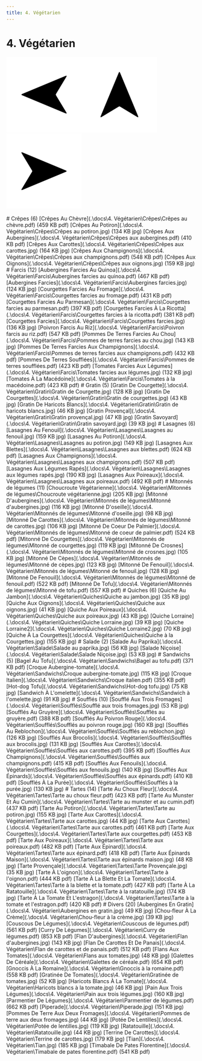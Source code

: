 ```yaml
---
title: 4. Végétarien
---  
```

# 4. Végétarien  
<p align="justify"><a href="3. Poisson.html"><img src=".\assets\left.svg" title="Page précedente" style="height: 5vh" /></a><a href="."><img src=".\assets\up.svg" title="Page parente" style="height: 5vh" /></a><a href="5. Oeufs, Pâtes, Riz.html"><img src=".\assets\right.svg" title="Page suivante" style="height: 5vh" /></a></p>  
# Crêpes (6)  
[Crêpes Au Chèvre](.\docs\4. Végétarien\Crêpes\Crêpes au chèvre.pdf) (459 KB pdf)  
[Crêpes Au Potiron](.\docs\4. Végétarien\Crêpes\Crêpes au potiron.jpg) (134 KB jpg)  
[Crêpes Aux Aubergines](.\docs\4. Végétarien\Crêpes\Crêpes aux aubergines.pdf) (410 KB pdf)  
[Crêpes Aux Carottes](.\docs\4. Végétarien\Crêpes\Crêpes aux carottes.jpg) (164 KB jpg)  
[Crêpes Aux Champignons](.\docs\4. Végétarien\Crêpes\Crêpes aux champignons.pdf) (548 KB pdf)  
[Crêpes Aux Oignons](.\docs\4. Végétarien\Crêpes\Crêpes aux oignons.jpg) (159 KB jpg)  
# Farcis (12)  
[Aubergines Farcies Au Quinoa](.\docs\4. Végétarien\Farcis\Aubergines farcies au quinoa.pdf) (467 KB pdf)  
[Aubergines Farcies](.\docs\4. Végétarien\Farcis\Aubergines farcies.jpg) (124 KB jpg)  
[Courgettes Farcies Au Fromage](.\docs\4. Végétarien\Farcis\Courgettes farcies au fromage.pdf) (431 KB pdf)  
[Courgettes Farcies Au Parmesan](.\docs\4. Végétarien\Farcis\Courgettes farcies au parmesan.pdf) (397 KB pdf)  
[Courgettes Farcies À La Ricotta](.\docs\4. Végétarien\Farcis\Courgettes farcies à la ricotta.pdf) (381 KB pdf)  
[Courgettes Farcies](.\docs\4. Végétarien\Farcis\Courgettes farcies.jpg) (136 KB jpg)  
[Poivron Farcis Au Riz](.\docs\4. Végétarien\Farcis\Poivron farcis au riz.pdf) (547 KB pdf)  
[Pommes De Terres Farcies Au Chou](.\docs\4. Végétarien\Farcis\Pommes de terres farcies au chou.jpg) (143 KB jpg)  
[Pommes De Terres Farcies Aux Champignons](.\docs\4. Végétarien\Farcis\Pommes de terres farcies aux champignons.pdf) (432 KB pdf)  
[Pommes De Terres Soufflées](.\docs\4. Végétarien\Farcis\Pommes de terres soufflées.pdf) (423 KB pdf)  
[Tomates Farcies Aux Légumes](.\docs\4. Végétarien\Farcis\Tomates farcies aux légumes.jpg) (132 KB jpg)  
[Tomates À La Macédoine](.\docs\4. Végétarien\Farcis\Tomates à la macédoine.pdf) (423 KB pdf)  
# Gratin (5)  
[Gratin De Courgette](.\docs\4. Végétarien\Gratin\Gratin de Courgette.jpg) (128 KB jpg)  
[Gratin De Courgettes](.\docs\4. Végétarien\Gratin\Gratin de courgettes.jpg) (43 KB jpg)  
[Gratin De Haricots Blancs](.\docs\4. Végétarien\Gratin\Gratin de haricots blancs.jpg) (46 KB jpg)  
[Gratin Provençal](.\docs\4. Végétarien\Gratin\Gratin provençal.jpg) (47 KB jpg)  
[Gratin Savoyard](.\docs\4. Végétarien\Gratin\Gratin savoyard.jpg) (39 KB jpg)  
# Lasagnes (6)  
[Lasagnes Au Fenouil](.\docs\4. Végétarien\Lasagnes\Lasagnes au fenouil.jpg) (159 KB jpg)  
[Lasagnes Au Potiron](.\docs\4. Végétarien\Lasagnes\Lasagnes au potiron.jpg) (149 KB jpg)  
[Lasagnes Aux Blettes](.\docs\4. Végétarien\Lasagnes\Lasagnes aux blettes.pdf) (624 KB pdf)  
[Lasagnes Aux Champignons](.\docs\4. Végétarien\Lasagnes\Lasagnes aux champignons.pdf) (507 KB pdf)  
[Lasagnes Aux Légumes Rapés](.\docs\4. Végétarien\Lasagnes\Lasagnes aux légumes rapés.jpg) (190 KB jpg)  
[Lasagnes Aux Poireaux](.\docs\4. Végétarien\Lasagnes\Lasagnes aux poireaux.pdf) (492 KB pdf)  
# Mitonnés de légumes (11)  
[Choucroute Végétarienne](.\docs\4. Végétarien\Mitonnés de légumes\Choucroute végétarienne.jpg) (205 KB jpg)  
[Mitonné D'aubergines](.\docs\4. Végétarien\Mitonnés de légumes\Mitonné d'aubergines.jpg) (116 KB jpg)  
[Mitonné D'oseille](.\docs\4. Végétarien\Mitonnés de légumes\Mitonné d'oseille.jpg) (98 KB jpg)  
[Mitonné De Carottes](.\docs\4. Végétarien\Mitonnés de légumes\Mitonné de carottes.jpg) (106 KB jpg)  
[Mitonné De Coeur De Palmier](.\docs\4. Végétarien\Mitonnés de légumes\Mitonné de coeur de palmier.pdf) (524 KB pdf)  
[Mitonné De Courgettes](.\docs\4. Végétarien\Mitonnés de légumes\Mitonné de courgettes.jpg) (119 KB jpg)  
[Mitonné De Crosnes](.\docs\4. Végétarien\Mitonnés de légumes\Mitonné de crosnes.jpg) (105 KB jpg)  
[Mitonné De Cèpes](.\docs\4. Végétarien\Mitonnés de légumes\Mitonné de cèpes.jpg) (123 KB jpg)  
[Mitonné De Fenouil](.\docs\4. Végétarien\Mitonnés de légumes\Mitonné de fenouil.jpg) (128 KB jpg)  
[Mitonné De Fenouil](.\docs\4. Végétarien\Mitonnés de légumes\Mitonné de fenouil.pdf) (522 KB pdf)  
[Mitonné De Tofu](.\docs\4. Végétarien\Mitonnés de légumes\Mitonné de tofu.pdf) (557 KB pdf)  
# Quiches (6)  
[Quiche Au Jambon](.\docs\4. Végétarien\Quiches\Quiche au jambon.jpg) (35 KB jpg)  
[Quiche Aux Oignons](.\docs\4. Végétarien\Quiches\Quiche aux oignons.jpg) (41 KB jpg)  
[Quiche Aux Poireaux](.\docs\4. Végétarien\Quiches\Quiche aux poireaux.jpg) (43 KB jpg)  
[Quiche Lorraine](.\docs\4. Végétarien\Quiches\Quiche Lorraine.jpg) (39 KB jpg)  
[Quiche Lorraine2](.\docs\4. Végétarien\Quiches\Quiche Lorraine2.jpg) (70 KB jpg)  
[Quiche À La Courgettes](.\docs\4. Végétarien\Quiches\Quiche à la Courgettes.jpg) (155 KB jpg)  
# Salade (2)  
[Salade Au Paprika](.\docs\4. Végétarien\Salade\Salade au paprika.jpg) (56 KB jpg)  
[Salade Niçoise](.\docs\4. Végétarien\Salade\Salade Niçoise.jpg) (53 KB jpg)  
# Sandwichs (5)  
[Bagel Au Tofu](.\docs\4. Végétarien\Sandwichs\Bagel au tofu.pdf) (371 KB pdf)  
[Croque Aubergine-tomate](.\docs\4. Végétarien\Sandwichs\Croque aubergine-tomate.jpg) (115 KB jpg)  
[Croque Italien](.\docs\4. Végétarien\Sandwichs\Croque italien.pdf) (355 KB pdf)  
[Hot-dog Tofu](.\docs\4. Végétarien\Sandwichs\Hot-dog tofu.jpg) (75 KB jpg)  
[Sandwich À L'omelette](.\docs\4. Végétarien\Sandwichs\Sandwich à l'omelette.jpg) (91 KB jpg)  
# Soufflés (10)  
[Soufflé Aux Trois Fromages](.\docs\4. Végétarien\Soufflés\Soufflé aux trois fromages.jpg) (53 KB jpg)  
[Soufflés Au Gruyère](.\docs\4. Végétarien\Soufflés\Soufflés au gruyère.pdf) (388 KB pdf)  
[Soufflés Au Poivron Rouge](.\docs\4. Végétarien\Soufflés\Soufflés au poivron rouge.jpg) (160 KB jpg)  
[Soufflés Au Reblochon](.\docs\4. Végétarien\Soufflés\Soufflés au reblochon.jpg) (126 KB jpg)  
[Soufflés Aux Brocolis](.\docs\4. Végétarien\Soufflés\Soufflés aux brocolis.jpg) (131 KB jpg)  
[Soufflés Aux Carottes](.\docs\4. Végétarien\Soufflés\Soufflés aux carottes.pdf) (395 KB pdf)  
[Soufflés Aux Champignons](.\docs\4. Végétarien\Soufflés\Soufflés aux champignons.pdf) (415 KB pdf)  
[Soufflés Aux Fenouils](.\docs\4. Végétarien\Soufflés\Soufflés aux fenouils.jpg) (140 KB jpg)  
[Soufflés Aux Épinards](.\docs\4. Végétarien\Soufflés\Soufflés aux épinards.pdf) (410 KB pdf)  
[Soufflés À La Purée](.\docs\4. Végétarien\Soufflés\Soufflés à la purée.jpg) (130 KB jpg)  
# Tartes (14)  
[Tarte Au Choux Fleur](.\docs\4. Végétarien\Tartes\Tarte au choux fleur.pdf) (423 KB pdf)  
[Tarte Au Munster Et Au Cumin](.\docs\4. Végétarien\Tartes\Tarte au munster et au cumin.pdf) (437 KB pdf)  
[Tarte Au Potiron](.\docs\4. Végétarien\Tartes\Tarte au potiron.jpg) (155 KB jpg)  
[Tarte Aux Carottes](.\docs\4. Végétarien\Tartes\Tarte aux carottes.jpg) (44 KB jpg)  
[Tarte Aux Carottes](.\docs\4. Végétarien\Tartes\Tarte aux carottes.pdf) (461 KB pdf)  
[Tarte Aux Courgettes](.\docs\4. Végétarien\Tartes\Tarte aux courgettes.pdf) (453 KB pdf)  
[Tarte Aux Poireaux](.\docs\4. Végétarien\Tartes\Tarte aux poireaux.pdf) (482 KB pdf)  
[Tarte Aux Épinard](.\docs\4. Végétarien\Tartes\Tarte aux épinard.pdf) (418 KB pdf)  
[Tarte Aux Épinards Maison](.\docs\4. Végétarien\Tartes\Tarte aux épinards maison.jpg) (48 KB jpg)  
[Tarte Provençale](.\docs\4. Végétarien\Tartes\Tarte Provençale.jpg) (35 KB jpg)  
[Tarte À L'oignon](.\docs\4. Végétarien\Tartes\Tarte à l'oignon.pdf) (444 KB pdf)  
[Tarte À La Blette Et La Tomate](.\docs\4. Végétarien\Tartes\Tarte à la blette et la tomate.pdf) (427 KB pdf)  
[Tarte À La Ratatouille](.\docs\4. Végétarien\Tartes\Tarte à la ratatouille.jpg) (174 KB jpg)  
[Tarte À La Tomate Et L'estragon](.\docs\4. Végétarien\Tartes\Tarte à la tomate et l'estragon.pdf) (420 KB pdf)  
# Divers (20)  
[Aubergines En Gratin](.\docs\4. Végétarien\Aubergines en gratin.jpg) (49 KB jpg)  
[Chou-fleur À La Crème](.\docs\4. Végétarien\Chou-fleur à la crème.jpg) (39 KB jpg)  
[Couscous De Légumes](.\docs\4. Végétarien\Couscous de légumes.pdf) (561 KB pdf)  
[Curry De Légumes](.\docs\4. Végétarien\Curry de légumes.pdf) (853 KB pdf)  
[Flan D'aubergines](.\docs\4. Végétarien\Flan d'aubergines.jpg) (143 KB jpg)  
[Flan De Carottes Et De Panais](.\docs\4. Végétarien\Flan de carottes et de panais.pdf) (512 KB pdf)  
[Flans Aux Tomates](.\docs\4. Végétarien\Flans aux tomates.jpg) (48 KB jpg)  
[Galettes De Céréale](.\docs\4. Végétarien\Galettes de céréale.pdf) (654 KB pdf)  
[Gnoccis À La Romaine](.\docs\4. Végétarien\Gnoccis à la romaine.pdf) (558 KB pdf)  
[Gratinée De Tomates](.\docs\4. Végétarien\Gratinée de tomates.jpg) (52 KB jpg)  
[Haricots Blancs À La Tomate](.\docs\4. Végétarien\Haricots blancs à la tomate.jpg) (46 KB jpg)  
[Pain Aux Trois Légumes](.\docs\4. Végétarien\Pain aux trois légumes.jpg) (160 KB jpg)  
[Parmentier De Légumes](.\docs\4. Végétarien\Parmentier de légumes.pdf) (662 KB pdf)  
[Piperade](.\docs\4. Végétarien\Piperade.jpg) (151 KB jpg)  
[Pommes De Terre Aux Deux Fromages](.\docs\4. Végétarien\Pommes de terre aux deux fromages.jpg) (44 KB jpg)  
[Potée De Lentilles](.\docs\4. Végétarien\Potée de lentilles.jpg) (119 KB jpg)  
[Ratatouille](.\docs\4. Végétarien\Ratatouille.jpg) (44 KB jpg)  
[Terrine De Carottes](.\docs\4. Végétarien\Terrine de carottes.jpg) (179 KB jpg)  
[Tian](.\docs\4. Végétarien\Tian.jpg) (185 KB jpg)  
[Timabale De Pates Florentine](.\docs\4. Végétarien\Timabale de pates florentine.pdf) (541 KB pdf)  
